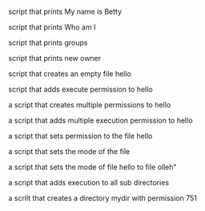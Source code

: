 script that prints My name is Betty

script that prints Who am I

script that prints groups

script that prints new owner

script that creates an empty file hello

script that adds execute permission to hello

a script that creates multiple permissions to hello

a script that adds multiple execution permission to hello

a script that sets permission to the file hello

a script that sets the mode of the file

a script that sets the mode of file hello to file olleh"

a script that adds execution to all sub directories

a scrilt that creates a directory mydir with permission 751
